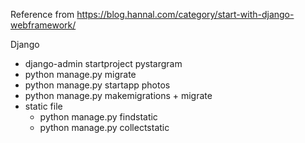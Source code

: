 Reference from https://blog.hannal.com/category/start-with-django-webframework/


Django
  + django-admin startproject pystargram
  + python manage.py migrate
  + python manage.py startapp photos
  + python manage.py makemigrations + migrate
  + static file
    + python manage.py findstatic <file>
    + python manage.py collectstatic
